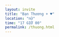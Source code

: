 ```yaml
---
layout: invite
title: "Bạn Thương + ♥"
location: "nữ"
time: "17 GIỜ 00"
permalink: /thuong.html
---
```


